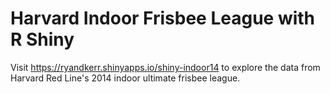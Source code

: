 # Harvard Indoor Frisbee League with R Shiny
Visit  https://ryandkerr.shinyapps.io/shiny-indoor14 to explore the data from Harvard Red Line's 2014 indoor ultimate frisbee league. 
